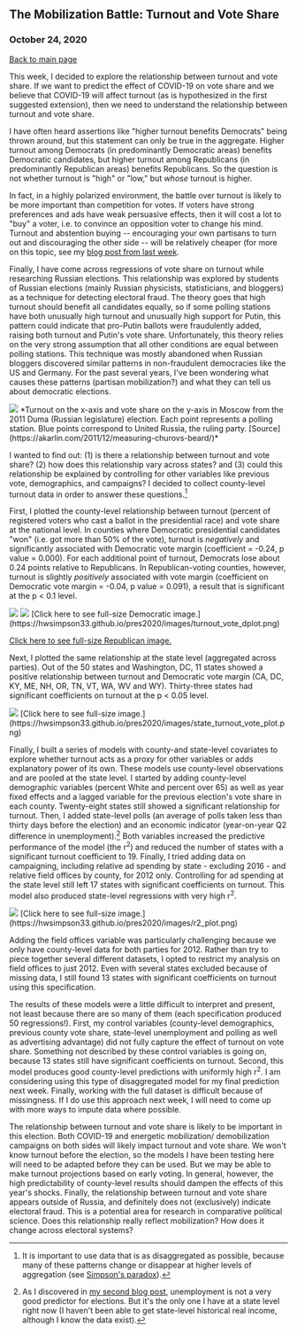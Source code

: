 ## The Mobilization Battle: Turnout and Vote Share
### October 24, 2020

[Back to main page](https://hwsimpson33.github.io/pres2020/)

This week, I decided to explore the relationship between turnout and vote share. If we want to predict the effect of COVID-19 on vote share and we believe that COVID-19 will affect turnout (as is hypothesized in the first suggested extension), then we need to understand the relationship between turnout and vote share.

I have often heard assertions like "higher turnout benefits Democrats" being thrown around, but this statement can only be true in the aggregate. Higher turnout among Democrats (in predominantly Democratic areas) benefits Democratic candidates, but higher turnout among Republicans (in predominantly Republican areas) benefits Republicans. So the question is not whether turnout is "high" or "low," but _whose_ turnout is higher. 

In fact, in a highly polarized environment, the battle over turnout is likely to be more important than competition for votes. If voters have strong preferences and ads have weak persuasive effects, then it will cost a lot to "buy" a voter, i.e. to convince an opposition voter to change his mind. Turnout and abstention buying -- encouraging your own partisans to turn out and discouraging the other side -- will be relatively cheaper (for more on this topic, see my [blog post from last week](week6.md). 

Finally, I have  come across regressions of vote share on turnout while researching Russian elections. This relationship was explored by students of Russian elections (mainly Russian physicists, statisticians, and bloggers) as a technique for detecting electoral fraud. The theory goes that high turnout should benefit all candidates equally, so if some polling stations have both unusually high turnout and unusually high support for Putin, this pattern could indicate that pro-Putin ballots were fraudulently added, raising both turnout and Putin's vote share. Unfortunately, this theory relies on the very strong assumption that all other conditions are equal between polling stations. This technique was mostly abandoned when Russian bloggers discovered similar patterns in non-fraudulent democracies like the US and Germany. For the past several years, I've been wondering what causes these patterns (partisan mobilization?) and what they can tell us about democratic elections.

<img src = "../images/Shpilkin.png">
*Turnout on the x-axis and vote share on the y-axis in Moscow from the 2011 Duma (Russian legislature) election. Each point represents a polling station. Blue points correspond to United Russia, the ruling party. [Source](https://akarlin.com/2011/12/measuring-churovs-beard/)*

I wanted to find out: (1) is there a relationship between turnout and vote share? (2) how does this relationship vary across states? and (3) could this relationship be explained by controlling for other variables like previous vote, demographics, and campaigns? I decided to collect county-level turnout data in order to answer these questions.[^1]

First, I plotted the county-level relationship between turnout (percent of registered voters who cast a ballot in the presidential race) and vote share at the national level. In counties where Democratic presidential candidates "won" (i.e. got more than 50% of the vote), turnout is _negatively_ and significantly associated with Democratic vote margin (coefficient = -0.24, p value = 0.000). For each additional point of turnout, Democrats lose about 0.24 points relative to Republicans. In Republican-voting counties, however, turnout is slightly _positively_ associated with vote margin (coefficient on Democratic vote margin = -0.04, p value = 0.091), a result that is significant at the p < 0.1 level.

<img src = "../images/turnout_vote_dplot.png">
<img src = "../images/turnout_vote_rplot.png">
[Click here to see full-size Democratic image.](https://hwsimpson33.github.io/pres2020/images/turnout_vote_dplot.png)

[Click here to see full-size Republican image.](https://hwsimpson33.github.io/pres2020/images/turnout_vote_rplot.png)

Next, I plotted the same relationship at the state level (aggregated across parties). Out of the 50 states and Washington, DC, 11 states showed a positive relationship between turnout and Democratic vote margin (CA, DC, KY, ME, NH, OR, TN, VT, WA, WV and WY). Thirty-three states had significant coefficients on turnout at the p < 0.05 level.

<img src = "../images/state_turnout_vote_plot.png">
[Click here to see full-size image.](https://hwsimpson33.github.io/pres2020/images/state_turnout_vote_plot.png)

Finally, I built a series of models with county-and state-level covariates to explore whether turnout acts as a proxy for other variables or adds explanatory power of its own. These models use county-level observations and are pooled at the state level. I started by adding county-level demographic variables (percent White and percent over 65) as well as year fixed effects and a lagged variable for the previous election's vote share in each county. Twenty-eight states still showed a significant relationship for turnout. Then, I added state-level polls (an average of polls taken less than thirty days before the election) and an economic indicator (year-on-year Q2 difference in unemployment).[^2] Both variables increased the predictive performance of the model (the r<sup>2</sup>) and reduced the number of states with a significant turnout coefficient to 19. Finally, I tried adding data on campaigning, including relative ad spending by state - excluding 2016 - and relative field offices by county, for 2012 only. Controlling for ad spending at the state level still left 17 states with significant coefficients on turnout. This model also produced state-level regressions with very high r<sup>2</sup>. 


<img src = "../images/r2_plot.png">
[Click here to see full-size image.](https://hwsimpson33.github.io/pres2020/images/r2_plot.png)


Adding the field offices variable was particularly challenging because we only have county-level data for both parties for 2012. Rather than try to piece together several different datasets, I opted to restrict my analysis on field offices to just 2012. Even with several states excluded because of missing data, I still found 13 states with significant coefficients on turnout using this specification. 


The results of these models were a little difficult to interpret and present, not least because there are so many of them (each specification produced 50 regressions!). First, my control variables (county-level demographics, previous county vote share, state-level unemployment and polling as well as advertising advantage) did not fully capture the effect of turnout on vote share. Something not described by these control variables is going on, because 13 states still have significant coefficients on turnout. Second, this model produces good county-level predictions with uniformly high r<sup>2</sup>. I am considering using this type of disaggregated model for my final prediction next week. Finally, working with the full dataset is difficult because of missingness. If I do use this approach next week, I will need to come up with more ways to impute data where possible.

The relationship between turnout and vote share is likely to be important in this election. Both COVID-19 and energetic mobilization/ demobilization campaigns on both sides will likely impact turnout and vote share. We won't know turnout before the election, so the models I have been testing here will need to be adapted before they can be used. But we may be able to make turnout projections based on early voting. In general, however, the high predictability of county-level results should dampen the effects of this year's shocks. Finally, the relationship between turnout and vote share appears outside of Russia, and definitely  does not (exclusively) indicate electoral fraud. This is a potential area for research in comparative political science. Does this relationship really reflect mobilization? How does it change across electoral systems?

[^1]: It is important to use data that is as disaggregated as possible, because many of these patterns change or disappear at higher levels of aggregation (see [Simpson's paradox](https://en.wikipedia.org/wiki/Simpson%27s_paradox)).
[^2]: As I discovered in [my second blog post](week2.md), unemployment is not a very good predictor for elections. But it's the only one I have at a state level right now (I haven't been able to get state-level historical real income, although I know the data exist).